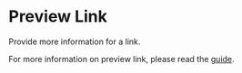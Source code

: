 # Preview Link

Provide more information for a link.

For more information on preview link, please read the
[guide](https://developers.google.com/workspace/chat/preview-links).

